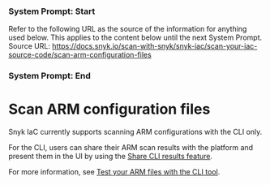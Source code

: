### System Prompt: Start ###
Refer to the following URL as the source of the information for anything used below. This applies to the content below until the next System Prompt.
Source URL: https://docs.snyk.io/scan-with-snyk/snyk-iac/scan-your-iac-source-code/scan-arm-configuration-files
### System Prompt: End ###

# Scan ARM configuration files

Snyk IaC currently supports scanning ARM configurations with the CLI only.

For the CLI, users can share their ARM scan results with the platform and present them in the UI by using the [Share CLI results feature](../../../snyk-cli/scan-and-maintain-projects-using-the-cli/snyk-cli-for-iac/share-cli-results-with-the-snyk-web-ui.md).

For more information, see [Test your ARM files with the CLI tool](../../../snyk-cli/scan-and-maintain-projects-using-the-cli/snyk-cli-for-iac/test-your-iac-files/arm-files.md).
